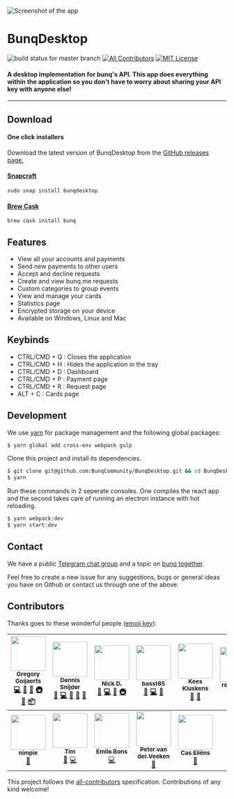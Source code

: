 ![Screenshot of the app](https://i.gyazo.com/aacd73b20ef1a2b0ea4e94c8569a6ffd.gif)


# BunqDesktop 
![build status for master branch](https://api.travis-ci.org/BunqCommunity/BunqJSClient.svg?branch=master) 
[![All Contributors](https://img.shields.io/badge/all_contributors-12-orange.svg?style=flat-square)](#contributors)
[![MIT License](https://img.shields.io/npm/l/all-contributors-cli.svg?style=flat-square)](https://github.com/BunqCommunity/BunqDesktop/blob/master/LICENSE)

#### A desktop implementation for bunq's API. This app does everything within the application so you don't  have to worry about sharing your API key with anyone else!

___   

## Download
#### One click installers
Download the latest version of BunqDesktop from the [GitHub releases page.](https://github.com/BunqCommunity/BunqDesktop/releases)

#### [Snapcraft](https://snapcraft.io/bunqdesktop)
`sudo snap install bunqdesktop`

#### [Brew Cask](https://caskroom.github.io/)
`brew cask install bunq`

## Features
- View all your accounts and payments
- Send new payments to other users
- Accept and decline requests
- Create and view bunq.me requests
- Custom categories to group events
- View and manage your cards
- Statistics page
- Encrypted storage on your device
- Available on Windows, Linux and Mac

## Keybinds
 - CTRL/CMD + Q : Closes the application
 - CTRL/CMD + H : Hides the application in the tray
 - CTRL/CMD + D : Dashboard
 - CTRL/CMD + P : Payment page
 - CTRL/CMD + R : Request page
 - ALT + C      : Cards page

## Development
We use [yarn](https://yarnpkg.com/en/) for package management and the following global packages:
```bash
$ yarn global add cross-env webpack gulp
```
Clone this project and install its dependencies.
```bash
$ git clone git@github.com:BunqCommunity/BunqDesktop.git && cd BunqDesktop
$ yarn 
```
Run these commands in 2 seperate consoles. One compiles the react app and the second takes care of 
running an electron instance with hot reloading.
```bash
$ yarn webpack:dev
$ yarn start:dev 
```

## Contact
We have a public [Telegram chat group](https://t.me/joinchat/G_JrZg8BxNdIOsQS1TfY3A) and a 
topic on [bunq together](https://together.bunq.com/topic/bunqdesktop-client).

Feel free to create a new issue for any suggestions, bugs or general ideas you have on Github or 
contact us through one of the above.

## Contributors

Thanks goes to these wonderful people ([emoji key](https://github.com/kentcdodds/all-contributors#emoji-key)):

<!-- ALL-CONTRIBUTORS-LIST:START - Do not remove or modify this section -->
<!-- prettier-ignore -->
| [<img src="https://avatars2.githubusercontent.com/u/7481136?v=4" width="80px;"/><br /><sub><b>Gregory Goijaerts</b></sub>](https://www.masterypoints.com)<br />[💻](https://github.com/BunqCommunity/BunqDesktop/commits?author=Crecket "Code") [🎨](#design-Crecket "Design") [📖](https://github.com/BunqCommunity/BunqDesktop/commits?author=Crecket "Documentation") [🚇](#infra-Crecket "Infrastructure (Hosting, Build-Tools, etc)") [👀](#review-Crecket "Reviewed Pull Requests") [📦](#platform-Crecket "Packaging/porting to new platform") | [<img src="https://avatars3.githubusercontent.com/u/6953846?v=4" width="80px;"/><br /><sub><b>Dennis Snijder</b></sub>](http://snijder.io)<br />[🐛](https://github.com/BunqCommunity/BunqDesktop/issues?q=author%3ADennisSnijder "Bug reports") [💻](https://github.com/BunqCommunity/BunqDesktop/commits?author=DennisSnijder "Code") [🎨](#design-DennisSnijder "Design") [🤔](#ideas-DennisSnijder "Ideas, Planning, & Feedback") [📖](https://github.com/BunqCommunity/BunqDesktop/commits?author=DennisSnijder "Documentation") | [<img src="https://avatars2.githubusercontent.com/u/3780207?v=4" width="80px;"/><br /><sub><b>Nick D.</b></sub>](https://github.com/nduijvelshoff)<br />[🐛](https://github.com/BunqCommunity/BunqDesktop/issues?q=author%3Anduijvelshoff "Bug reports") [💻](https://github.com/BunqCommunity/BunqDesktop/commits?author=nduijvelshoff "Code") [🤔](#ideas-nduijvelshoff "Ideas, Planning, & Feedback") [🚇](#infra-nduijvelshoff "Infrastructure (Hosting, Build-Tools, etc)") | [<img src="https://avatars0.githubusercontent.com/u/6396615?v=4" width="80px;"/><br /><sub><b>basst85</b></sub>](https://github.com/basst85)<br />[🐛](https://github.com/BunqCommunity/BunqDesktop/issues?q=author%3Abasst85 "Bug reports") [💻](https://github.com/BunqCommunity/BunqDesktop/commits?author=basst85 "Code") [🤔](#ideas-basst85 "Ideas, Planning, & Feedback")  | [<img src="https://avatars2.githubusercontent.com/u/533616?v=4" width="80px;"/><br /><sub><b>Kees Kluskens</b></sub>](https://webduck.nl)<br />[🐛](https://github.com/BunqCommunity/BunqDesktop/issues?q=author%3ASpaceK33z "Bug reports") [🤔](#ideas-SpaceK33z "Ideas, Planning, & Feedback") | [<img src="https://avatars1.githubusercontent.com/u/34551774?v=4" width="80px;"/><br /><sub><b>remcomldr</b></sub>](https://github.com/remcomldr)<br />[🐛](https://github.com/BunqCommunity/BunqDesktop/issues?q=author%3Aremcomldr "Bug reports") | [<img src="https://avatars1.githubusercontent.com/u/1172106?v=4" width="80px;"/><br /><sub><b>Jan Brodda</b></sub>](http://janbrodda.de)<br />[🐛](https://github.com/BunqCommunity/BunqDesktop/issues?q=author%3Ajanxb "Bug reports") |
| :---: | :---: | :---: | :---: | :---: | :---: | :---: |
| [<img src="https://avatars0.githubusercontent.com/u/10500054?v=4" width="80px;"/><br /><sub><b>nimpie</b></sub>](https://github.com/nimpie)<br />[🐛](https://github.com/BunqCommunity/BunqDesktop/issues?q=author%3Animpie "Bug reports") | [<img src="https://avatars1.githubusercontent.com/u/15219858?v=4" width="80px;"/><br /><sub><b>Tim</b></sub>](https://github.com/TimZ99)<br />[🐛](https://github.com/BunqCommunity/BunqDesktop/issues?q=author%3ATimZ99 "Bug reports") [💻](https://github.com/BunqCommunity/BunqDesktop/commits?author=TimZ99 "Code") | [<img src="https://avatars3.githubusercontent.com/u/3186640?v=4" width="80px;"/><br /><sub><b>Emile Bons</b></sub>](http://www.emilebons.nl)<br />[💻](https://github.com/BunqCommunity/BunqDesktop/commits?author=EmileBons "Code") | [<img src="https://avatars3.githubusercontent.com/u/1083400?v=4" width="80px;"/><br /><sub><b>Peter van der Veeken</b></sub>](http://petervdveeken.nl)<br />[🐛](https://github.com/BunqCommunity/BunqDesktop/issues?q=author%3Apetervdv "Bug reports") | [<img src="https://avatars2.githubusercontent.com/u/7243299?v=4" width="80px;"/><br /><sub><b>Cas Eliëns</b></sub>](https://github.com/cascer1)<br />[🐛](https://github.com/BunqCommunity/BunqDesktop/issues?q=author%3Acascer1 "Bug reports") |
<!-- ALL-CONTRIBUTORS-LIST:END -->

This project follows the [all-contributors](https://github.com/kentcdodds/all-contributors) specification. Contributions of any kind welcome!
